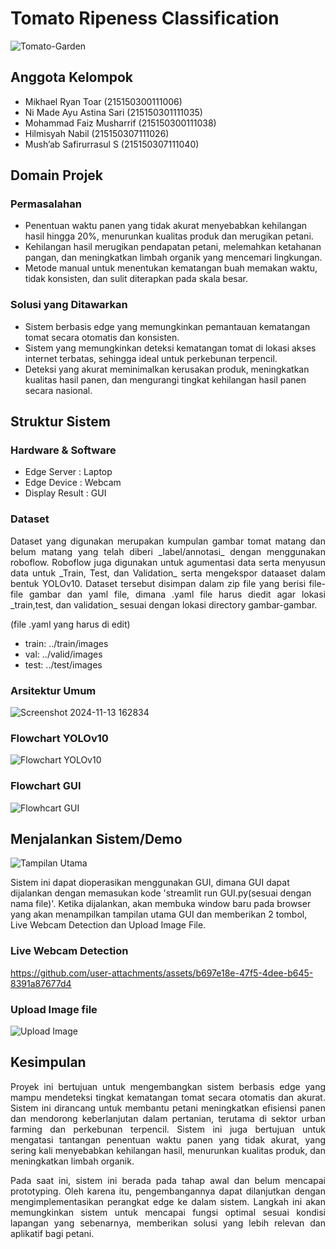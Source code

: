 # Tomato Ripeness Classification
![Tomato-Garden](https://github.com/user-attachments/assets/fac1e605-8e4f-42cc-a39b-fc8a5c249035)

## Anggota Kelompok
* Mikhael Ryan Toar		(215150300111006)
* Ni Made Ayu Astina Sari	(215150301111035)
* Mohammad Faiz Musharrif	(215150300111038)
* Hilmisyah Nabil		(215150307111026)
* Mush’ab Safirurrasul S	(215150307111040)

## Domain Projek
### Permasalahan
* Penentuan waktu panen yang tidak akurat menyebabkan kehilangan hasil hingga 20%, menurunkan kualitas produk dan merugikan petani.
* Kehilangan hasil merugikan pendapatan petani, melemahkan ketahanan pangan, dan meningkatkan limbah organik yang mencemari lingkungan.
* Metode manual untuk menentukan kematangan buah memakan waktu, tidak konsisten, dan sulit diterapkan pada skala besar.

### Solusi yang Ditawarkan
* Sistem berbasis edge yang memungkinkan pemantauan kematangan tomat secara otomatis dan konsisten.
* Sistem yang memungkinkan deteksi kematangan tomat di lokasi akses internet terbatas, sehingga ideal untuk perkebunan terpencil.
* Deteksi yang akurat meminimalkan kerusakan produk, meningkatkan kualitas hasil panen, dan mengurangi tingkat kehilangan hasil panen secara nasional.

## Struktur Sistem
### Hardware & Software
* Edge Server : Laptop
* Edge Device : Webcam
* Display Result : GUI
### Dataset
 <div align="justify">Dataset yang digunakan merupakan kumpulan gambar tomat matang dan belum matang yang telah diberi _label/annotasi_ dengan menggunakan roboflow. Roboflow juga digunakan untuk agumentasi data serta menyusun data untuk _Train, Test, dan Validation_ serta mengekspor dataaset dalam bentuk YOLOv10. Dataset tersebut disimpan dalam zip file yang berisi file-file gambar dan yaml file, dimana .yaml file harus diedit agar lokasi _train,test, dan validation_ sesuai dengan lokasi directory gambar-gambar. </div>

(file .yaml yang harus di edit)
* train: ../train/images
* val: ../valid/images
* test: ../test/images

### Arsitektur Umum
![Screenshot 2024-11-13 162834](https://github.com/user-attachments/assets/5623e596-5954-4d13-afc4-718008a1ddbb)
### Flowchart YOLOv10
![Flowchart YOLOv10](https://github.com/user-attachments/assets/fac05567-1ebf-4ee1-a8a9-a52b71ba67d1)
### Flowchart GUI
![Flowhcart GUI](https://github.com/user-attachments/assets/c87f3d88-0a41-40e9-9deb-09d317df3075)

## Menjalankan Sistem/Demo
![Tampilan Utama](https://github.com/user-attachments/assets/40a0a9af-7e45-40a3-b6c7-ab65fa77b2e3)

Sistem ini dapat dioperasikan menggunakan GUI, dimana GUI dapat dijalankan dengan memasukan kode 'streamlit run GUI.py(sesuai dengan nama file)'. Ketika dijalankan, akan membuka window baru pada browser yang akan menampilkan tampilan utama GUI dan memberikan 2 tombol, Live Webcam Detection dan Upload Image File.


### Live Webcam Detection

https://github.com/user-attachments/assets/b697e18e-47f5-4dee-b645-8391a87677d4

### Upload Image file
![Upload Image](https://github.com/user-attachments/assets/1f07286c-c034-464b-91d9-d1a82e1e4ab9)

## Kesimpulan
 <div align="justify"> Proyek ini bertujuan untuk mengembangkan sistem berbasis edge yang mampu mendeteksi tingkat kematangan tomat secara otomatis dan akurat. Sistem ini dirancang untuk membantu petani meningkatkan efisiensi panen dan mendorong keberlanjutan dalam pertanian, terutama di sektor urban farming dan perkebunan terpencil. Sistem ini juga bertujuan untuk mengatasi tantangan penentuan waktu panen yang tidak akurat, yang sering kali menyebabkan kehilangan hasil, menurunkan kualitas produk, dan meningkatkan limbah organik.

Pada saat ini, sistem ini berada pada tahap awal dan belum mencapai prototyping. Oleh karena itu, pengembangannya dapat dilanjutkan dengan mengimplementasikan perangkat edge ke dalam sistem. Langkah ini akan memungkinkan sistem untuk mencapai fungsi optimal sesuai kondisi lapangan yang sebenarnya, memberikan solusi yang lebih relevan dan aplikatif bagi petani. </div>
